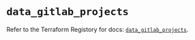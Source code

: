 # `data_gitlab_projects`

Refer to the Terraform Registory for docs: [`data_gitlab_projects`](https://registry.terraform.io/providers/gitlabhq/gitlab/16.7.0/docs/data-sources/projects).
